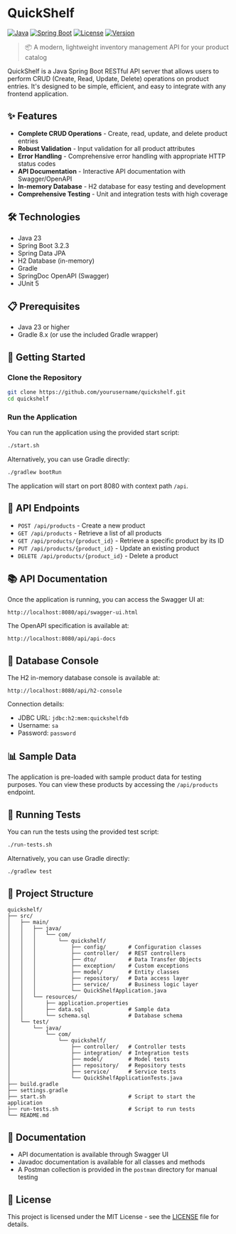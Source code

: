 # QuickShelf

[![Java](https://img.shields.io/badge/Java-23-orange.svg)](https://www.oracle.com/java/)
[![Spring Boot](https://img.shields.io/badge/Spring%20Boot-3.2.3-brightgreen.svg)](https://spring.io/projects/spring-boot)
[![License](https://img.shields.io/badge/License-MIT-blue.svg)](LICENSE)
[![Version](https://img.shields.io/badge/Version-1.0.0-success.svg)](https://github.com/yourusername/quickshelf/releases)

> 📦 A modern, lightweight inventory management API for your product catalog

QuickShelf is a Java Spring Boot RESTful API server that allows users to perform CRUD (Create, Read, Update, Delete) operations on product entries. It's designed to be simple, efficient, and easy to integrate with any frontend application.

## ✨ Features

- **Complete CRUD Operations** - Create, read, update, and delete product entries
- **Robust Validation** - Input validation for all product attributes
- **Error Handling** - Comprehensive error handling with appropriate HTTP status codes
- **API Documentation** - Interactive API documentation with Swagger/OpenAPI
- **In-memory Database** - H2 database for easy testing and development
- **Comprehensive Testing** - Unit and integration tests with high coverage

## 🛠️ Technologies

- Java 23
- Spring Boot 3.2.3
- Spring Data JPA
- H2 Database (in-memory)
- Gradle
- SpringDoc OpenAPI (Swagger)
- JUnit 5

## 📋 Prerequisites

- Java 23 or higher
- Gradle 8.x (or use the included Gradle wrapper)

## 🚀 Getting Started

### Clone the Repository

```bash
git clone https://github.com/yourusername/quickshelf.git
cd quickshelf
```

### Run the Application

You can run the application using the provided start script:

```bash
./start.sh
```

Alternatively, you can use Gradle directly:

```bash
./gradlew bootRun
```

The application will start on port 8080 with context path `/api`.

## 🔌 API Endpoints

- `POST /api/products` - Create a new product
- `GET /api/products` - Retrieve a list of all products
- `GET /api/products/{product_id}` - Retrieve a specific product by its ID
- `PUT /api/products/{product_id}` - Update an existing product
- `DELETE /api/products/{product_id}` - Delete a product

## 📚 API Documentation

Once the application is running, you can access the Swagger UI at:

```
http://localhost:8080/api/swagger-ui.html
```

The OpenAPI specification is available at:

```
http://localhost:8080/api/api-docs
```

## 💾 Database Console

The H2 in-memory database console is available at:

```
http://localhost:8080/api/h2-console
```

Connection details:
- JDBC URL: `jdbc:h2:mem:quickshelfdb`
- Username: `sa`
- Password: `password`

## 📊 Sample Data

The application is pre-loaded with sample product data for testing purposes. You can view these products by accessing the `/api/products` endpoint.

## 🧪 Running Tests

You can run the tests using the provided test script:

```bash
./run-tests.sh
```

Alternatively, you can use Gradle directly:

```bash
./gradlew test
```

## 📁 Project Structure

```
quickshelf/
├── src/
│   ├── main/
│   │   ├── java/
│   │   │   └── com/
│   │   │       └── quickshelf/
│   │   │           ├── config/       # Configuration classes
│   │   │           ├── controller/   # REST controllers
│   │   │           ├── dto/          # Data Transfer Objects
│   │   │           ├── exception/    # Custom exceptions
│   │   │           ├── model/        # Entity classes
│   │   │           ├── repository/   # Data access layer
│   │   │           ├── service/      # Business logic layer
│   │   │           └── QuickShelfApplication.java
│   │   └── resources/
│   │       ├── application.properties
│   │       ├── data.sql              # Sample data
│   │       └── schema.sql            # Database schema
│   └── test/
│       └── java/
│           └── com/
│               └── quickshelf/
│                   ├── controller/   # Controller tests
│                   ├── integration/  # Integration tests
│                   ├── model/        # Model tests
│                   ├── repository/   # Repository tests
│                   ├── service/      # Service tests
│                   └── QuickShelfApplicationTests.java
├── build.gradle
├── settings.gradle
├── start.sh                          # Script to start the application
├── run-tests.sh                      # Script to run tests
└── README.md
```

## 📖 Documentation

- API documentation is available through Swagger UI
- Javadoc documentation is available for all classes and methods
- A Postman collection is provided in the `postman` directory for manual testing

## 📄 License

This project is licensed under the MIT License - see the [LICENSE](LICENSE) file for details.
